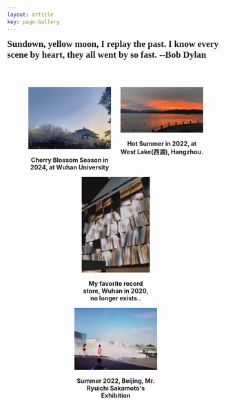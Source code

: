 ```yaml
---
layout: article
key: page-Gallery
---
```


<style>
  .roman-font {
    font-family: 'Times New Roman', Times, serif;
    font-size: 1.5em; /* Adjust the font size as needed */
    font-weight: bold;
  }
</style>
<div class="roman-font">
  Sundown, yellow moon, I replay the past. 
  I know every scene by heart, they all went by so fast. --Bob Dylan
</div>

<br><br>

<div style="width: 85%; margin: 0 auto; text-align: center;">
  <div style="display: flex; justify-content: space-around;">
    <div style="width: 45%;">
      <img src="https://raw.githubusercontent.com/Pengyu-gis/Pengyu-gis.github.io/master/assets/images/%E6%AD%A6%E5%A4%A7.jpg" alt="Cherry Blossom Season in 2024, at Wuhan University" style="width: 100%;" />
      <p><strong>Cherry Blossom Season in 2024, at Wuhan University</strong></p>
    </div>
    <div style="width: 45%;">
      <img src="https://raw.githubusercontent.com/Pengyu-gis/Pengyu-gis.github.io/master/assets/images/%E8%A5%BF%E6%B9%96.jpg" alt="Hot Summer in 2022, at West Lake(西湖), Hangzhou." style="width: 100%;" />
      <p><strong>Hot Summer in 2022, at West Lake(西湖), Hangzhou.</strong></p>
    </div>
  </div>
</div>

<div style="width: 85%; margin: 0 auto; text-align: center;">
  <div style="display: flex; justify-content: space-around;">
    <div style="width: 37%;">
      <img src="https://raw.githubusercontent.com/Pengyu-gis/Pengyu-gis.github.io/master/assets/images/record.jpg" alt="My favorite record store, Wuhan in 2020, no longer exists.." style="width: 100%;" />
      <p><strong>My favorite record store, Wuhan in 2020, no longer exists..</strong></p>
    </div>
    <!-- 如果有更多图片，可以继续添加类似的代码块 -->
  </div>
  <div style="display: flex; justify-content: space-around;">
    <div style="width: 45%;">
      <img src="https://github.com/Pengyu-gis/Pengyu-gis.github.io/blob/master/assets/images/sakamoto.jpg?raw=true" alt="Summer 2022, Beijing, Mr. Ryuichi Sakamoto's Exhibition" style="width: 100%;" />
      <p><strong>Summer 2022, Beijing, Mr. Ryuichi Sakamoto's Exhibition</strong></p>
    </div>
    <!-- 如果有更多图片，可以继续添加类似的代码块 -->
  </div>
</div>


